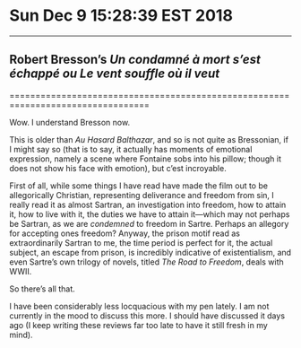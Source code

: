 # Sun Dec  9 15:28:39 EST 2018
----------------------------
## Robert Bresson’s _Un condamné à mort s’est échappé ou Le vent souffle où il veut_
=================================================================================

Wow. I understand Bresson now.

This is older than _Au Hasard Balthazar_, and so is not quite as Bressonian, if
I might say so (that is to say, it actually has moments of emotional expression,
namely a scene where Fontaine sobs into his pillow; though it does not show his
face with emotion), but c’est incroyable.

First of all, while some things I have read have made the film out to be
allegorically Christian, representing deliverance and freedom from sin, I really
read it as almost Sartran, an investigation into freedom, how to attain it, how
to live with it, the duties we have to attain it—which may not perhaps be
Sartran, as we are _condemned_ to freedom in Sartre. Perhaps an allegory for
accepting ones freedom? Anyway, the prison motif read as extraordinarily Sartran
to me, the time period is perfect for it, the actual subject, an escape from
prison, is incredibly indicative of existentialism, and even Sartre’s own
trilogy of novels, titled _The Road to Freedom_, deals with WWII.

So there’s all that.

I have been considerably less locquacious with my pen lately. I am not currently
in the mood to discuss this more. I should have discussed it days ago (I keep
writing these reviews far too late to have it still fresh in my mind).
